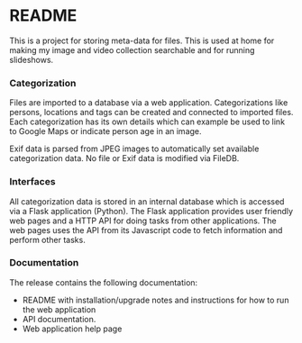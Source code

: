 # README #

This is a project for storing meta-data for files. This is used at home for making my image and video collection searchable and for running slideshows.

### Categorization ###

Files are imported to a database via a web application. Categorizations like persons, locations and tags can be created and connected to imported files. Each categorization has its own details which can example be used to link to Google Maps or indicate person age in an image.

Exif data is parsed from JPEG images to automatically set available categorization data. No file or Exif data is modified via FileDB.

### Interfaces ###

All categorization data is stored in an internal database which is accessed via a Flask application (Python). The Flask application provides user friendly web pages and a HTTP API for doing tasks from other applications. The web pages uses the API from its Javascript code to fetch information and perform other tasks.

### Documentation ###

The release contains the following documentation:
* README with installation/upgrade notes and instructions for how to run the web application
* API documentation.
* Web application help page